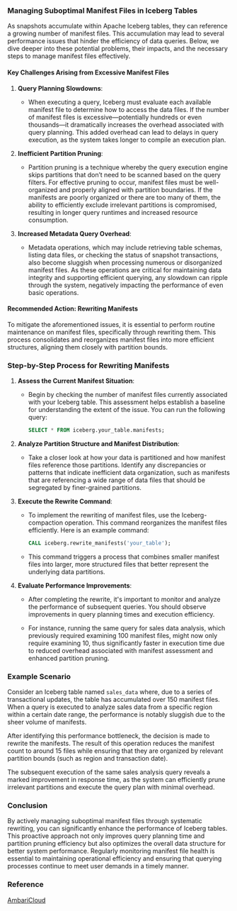 ### Managing Suboptimal Manifest Files in Iceberg Tables 

As snapshots accumulate within Apache Iceberg tables, they can reference a growing number of manifest files. This accumulation may lead to several performance issues that hinder the efficiency of data queries. Below, we dive deeper into these potential problems, their impacts, and the necessary steps to manage manifest files effectively.

#### Key Challenges Arising from Excessive Manifest Files

1. **Query Planning Slowdowns**: 
   - When executing a query, Iceberg must evaluate each available manifest file to determine how to access the data files. If the number of manifest files is excessive—potentially hundreds or even thousands—it dramatically increases the overhead associated with query planning. This added overhead can lead to delays in query execution, as the system takes longer to compile an execution plan.

2. **Inefficient Partition Pruning**:
   - Partition pruning is a technique whereby the query execution engine skips partitions that don’t need to be scanned based on the query filters. For effective pruning to occur, manifest files must be well-organized and properly aligned with partition boundaries. If the manifests are poorly organized or there are too many of them, the ability to efficiently exclude irrelevant partitions is compromised, resulting in longer query runtimes and increased resource consumption.

3. **Increased Metadata Query Overhead**:
   - Metadata operations, which may include retrieving table schemas, listing data files, or checking the status of snapshot transactions, also become sluggish when processing numerous or disorganized manifest files. As these operations are critical for maintaining data integrity and supporting efficient querying, any slowdown can ripple through the system, negatively impacting the performance of even basic operations.

#### Recommended Action: Rewriting Manifests

To mitigate the aforementioned issues, it is essential to perform routine maintenance on manifest files, specifically through rewriting them. This process consolidates and reorganizes manifest files into more efficient structures, aligning them closely with partition bounds.

### Step-by-Step Process for Rewriting Manifests

1. **Assess the Current Manifest Situation**: 
   - Begin by checking the number of manifest files currently associated with your Iceberg table. This assessment helps establish a baseline for understanding the extent of the issue. You can run the following query:

     ```sql
     SELECT * FROM iceberg.your_table.manifests;
     ```

2. **Analyze Partition Structure and Manifest Distribution**:
   - Take a closer look at how your data is partitioned and how manifest files reference those partitions. Identify any discrepancies or patterns that indicate inefficient data organization, such as manifests that are referencing a wide range of data files that should be segregated by finer-grained partitions.

3. **Execute the Rewrite Command**:
   - To implement the rewriting of manifest files, use the Iceberg-compaction operation. This command reorganizes the manifest files efficiently. Here is an example command:

     ```sql
     CALL iceberg.rewrite_manifests('your_table');
     ```

   - This command triggers a process that combines smaller manifest files into larger, more structured files that better represent the underlying data partitions.

4. **Evaluate Performance Improvements**:
   - After completing the rewrite, it's important to monitor and analyze the performance of subsequent queries. You should observe improvements in query planning times and execution efficiency. 

   - For instance, running the same query for sales data analysis, which previously required examining 100 manifest files, might now only require examining 10, thus significantly faster in execution time due to reduced overhead associated with manifest assessment and enhanced partition pruning.

### Example Scenario

Consider an Iceberg table named `sales_data` where, due to a series of transactional updates, the table has accumulated over 150 manifest files. When a query is executed to analyze sales data from a specific region within a certain date range, the performance is notably sluggish due to the sheer volume of manifests.

After identifying this performance bottleneck, the decision is made to rewrite the manifests. The result of this operation reduces the manifest count to around 15 files while ensuring that they are organized by relevant partition bounds (such as region and transaction date).

The subsequent execution of the same sales analysis query reveals a marked improvement in response time, as the system can efficiently prune irrelevant partitions and execute the query plan with minimal overhead.



### Conclusion

By actively managing suboptimal manifest files through systematic rewriting, you can significantly enhance the performance of Iceberg tables. This proactive approach not only improves query planning time and partition pruning efficiency but also optimizes the overall data structure for better system performance. Regularly monitoring manifest file health is essential to maintaining operational efficiency and ensuring that querying processes continue to meet user demands in a timely manner.

### Reference
[AmbariCloud](https://docs.google.com/document/d/13anWzzMl6IS6kxpIeX0wfXc-dEhBPHcX0CDBStaSevQ/edit?tab=t.0#heading=h.ndzgzqr77fuh)
